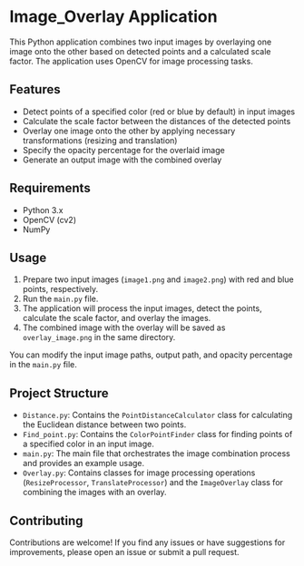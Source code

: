 # Image_Overlay Application

This Python application combines two input images by overlaying one image onto the other based on detected points and a calculated scale factor. The application uses OpenCV for image processing tasks.

## Features

- Detect points of a specified color (red or blue by default) in input images
- Calculate the scale factor between the distances of the detected points
- Overlay one image onto the other by applying necessary transformations (resizing and translation)
- Specify the opacity percentage for the overlaid image
- Generate an output image with the combined overlay

## Requirements

- Python 3.x
- OpenCV (cv2)
- NumPy

## Usage

1. Prepare two input images (`image1.png` and `image2.png`) with red and blue points, respectively.
2. Run the `main.py` file.
3. The application will process the input images, detect the points, calculate the scale factor, and overlay the images.
4. The combined image with the overlay will be saved as `overlay_image.png` in the same directory.

You can modify the input image paths, output path, and opacity percentage in the `main.py` file.

## Project Structure

- `Distance.py`: Contains the `PointDistanceCalculator` class for calculating the Euclidean distance between two points.
- `Find_point.py`: Contains the `ColorPointFinder` class for finding points of a specified color in an input image.
- `main.py`: The main file that orchestrates the image combination process and provides an example usage.
- `Overlay.py`: Contains classes for image processing operations (`ResizeProcessor`, `TranslateProcessor`) and the `ImageOverlay` class for combining the images with an overlay.

## Contributing

Contributions are welcome! If you find any issues or have suggestions for improvements, please open an issue or submit a pull request.
